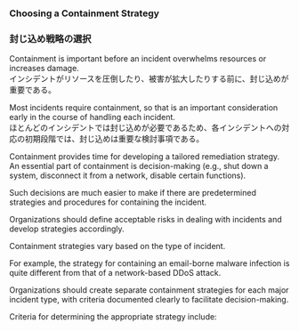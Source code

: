 ### Choosing a Containment Strategy 
### 封じ込め戦略の選択

Containment is important before an incident overwhelms resources or increases damage.  
インシデントがリソースを圧倒したり、被害が拡大したりする前に、封じ込めが重要である。  

Most incidents require containment, so that is an important consideration early in the course of handling each incident.  
ほとんどのインシデントでは封じ込めが必要であるため、各インシデントへの対応の初期段階では、封じ込めは重要な検討事項である。  

Containment provides time for developing a tailored remediation strategy. An essential part of containment is decision-making (e.g., shut down a system, disconnect it from a network, disable certain functions).  


Such decisions are much easier to make if there are predetermined strategies and procedures for containing the incident.  


Organizations should define acceptable risks in dealing with incidents and develop strategies accordingly.  


Containment strategies vary based on the type of incident.  


For example, the strategy for containing an email-borne malware infection is quite different from that of a network-based DDoS attack.  


Organizations should create separate containment strategies for each major incident type, with criteria documented clearly to facilitate decision-making.  


Criteria for determining the appropriate strategy include: 